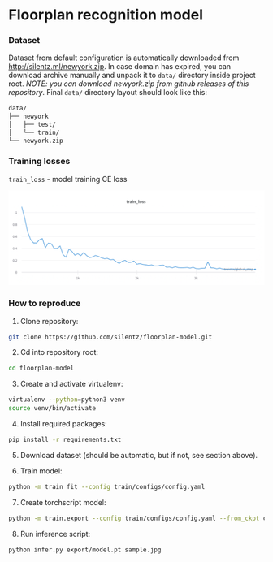 # Floorplan recognition model

### Dataset

Dataset from default configuration is automatically downloaded from http://silentz.ml/newyork.zip.
In case domain has expired, you can download archive manually and unpack it to `data/` directory inside project
root. _NOTE: you can download newyork.zip from github releases of this repository_.
Final `data/` directory layout should look like this:

```
data/
├── newyork
│   ├── test/
│   └── train/
└── newyork.zip
```

### Training losses

`train_loss` - model training CE loss

<img src='images/loss.png' width='700'>

### How to reproduce

1. Clone repository:
```bash
git clone https://github.com/silentz/floorplan-model.git
```

2. Cd into repository root:
```bash
cd floorplan-model
```

3. Create and activate virtualenv:
```bash
virtualenv --python=python3 venv
source venv/bin/activate
```

4. Install required packages:
```bash
pip install -r requirements.txt
```

5. Download dataset (should be automatic, but if not, see section above).

6. Train model:
```bash
python -m train fit --config train/configs/config.yaml
```

7. Create torchscript model:
```bash
python -m train.export --config train/configs/config.yaml --from_ckpt checkpoints/epoch=0-step=4000.ckpt
```

8. Run inference script:
```bash
python infer.py export/model.pt sample.jpg
```
